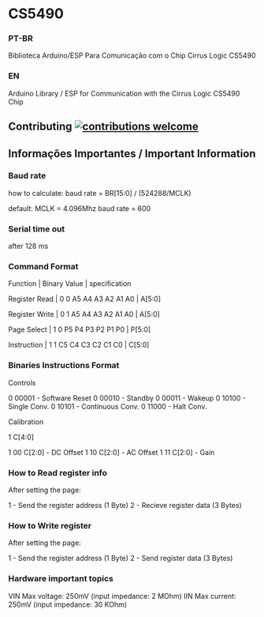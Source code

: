 <h1>CS5490</h1>

<h3>PT-BR</h3>
Biblioteca Arduino/ESP Para Comunicação com o Chip Cirrus Logic CS5490
<h3>EN</h3>
Arduino Library / ESP for Communication with the Cirrus Logic CS5490 Chip


## Contributing [![contributions welcome](https://img.shields.io/badge/contributions-welcome-brightgreen.svg?style=flat)](https://github.com/dwyl/esta/issues)



<h2>Informações Importantes / Important Information</h2>


<h3> Baud rate </h3>

how to calculate:
baud rate = BR[15:0] / (524288/MCLK)

default: 
MCLK = 4.096Mhz
baud rate = 600


<h3> Serial time out </h3>

after 128 ms


<h3> Command Format </h3>


Function         |     Binary Value       | specification

Register Read    | 0 0 A5 A4 A3 A2 A1 A0  | A[5:0] 
 
Register Write   | 0 1 A5 A4 A3 A2 A1 A0  | A[5:0]

Page Select      | 1 0 P5 P4 P3 P2 P1 P0  | P[5:0]

Instruction      | 1 1 C5 C4 C3 C2 C1 C0  | C[5:0] 


<h3> Binaries Instructions Format  </h3>

Controls

0 00001 - Software Reset
0 00010 - Standby
0 00011 - Wakeup
0 10100 - Single Conv.
0 10101 - Continuous Conv.
0 11000 - Halt Conv.


Calibration

1 C[4:0]

1 00 C[2:0] - DC Offset
1 10 C[2:0] - AC Offset
1 11 C[2:0] - Gain



<h3> How to Read register info  </h3>

After setting the page:

1 - Send the register address (1 Byte)
2 - Recieve register data (3 Bytes)


<h3> How to Write register  </h3>

After setting the page:

1 - Send the register address (1 Byte)
2 - Send register data (3 Bytes)


<h3>Hardware important topics </h3>

VIN Max voltage: 250mV (input impedance: 2  MOhm)
IIN Max current: 250mV (input impedance: 30 KOhm)